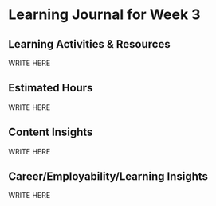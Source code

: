 # Learning Journal for Week 3

## Learning Activities & Resources

WRITE HERE

## Estimated Hours

WRITE HERE


## Content Insights

WRITE HERE


## Career/Employability/Learning Insights

WRITE HERE

